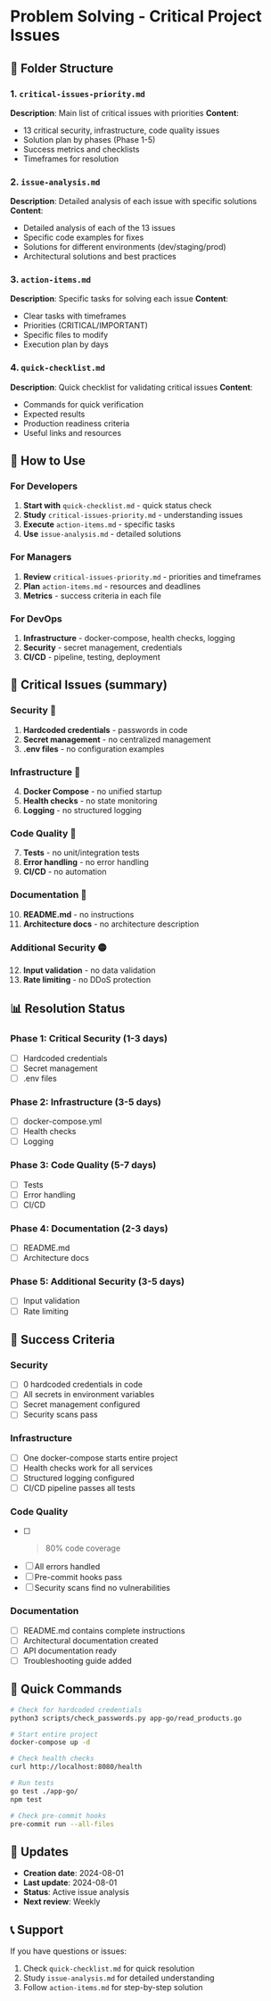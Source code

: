 # Problem Solving - Critical Project Issues

## 📁 Folder Structure

### 1. `critical-issues-priority.md`
**Description**: Main list of critical issues with priorities
**Content**:
- 13 critical security, infrastructure, code quality issues
- Solution plan by phases (Phase 1-5)
- Success metrics and checklists
- Timeframes for resolution

### 2. `issue-analysis.md`
**Description**: Detailed analysis of each issue with specific solutions
**Content**:
- Detailed analysis of each of the 13 issues
- Specific code examples for fixes
- Solutions for different environments (dev/staging/prod)
- Architectural solutions and best practices

### 3. `action-items.md`
**Description**: Specific tasks for solving each issue
**Content**:
- Clear tasks with timeframes
- Priorities (CRITICAL/IMPORTANT)
- Specific files to modify
- Execution plan by days

### 4. `quick-checklist.md`
**Description**: Quick checklist for validating critical issues
**Content**:
- Commands for quick verification
- Expected results
- Production readiness criteria
- Useful links and resources

## 🎯 How to Use

### For Developers
1. **Start with** `quick-checklist.md` - quick status check
2. **Study** `critical-issues-priority.md` - understanding issues
3. **Execute** `action-items.md` - specific tasks
4. **Use** `issue-analysis.md` - detailed solutions

### For Managers
1. **Review** `critical-issues-priority.md` - priorities and timeframes
2. **Plan** `action-items.md` - resources and deadlines
3. **Metrics** - success criteria in each file

### For DevOps
1. **Infrastructure** - docker-compose, health checks, logging
2. **Security** - secret management, credentials
3. **CI/CD** - pipeline, testing, deployment

## 🚨 Critical Issues (summary)

### Security 🔴
1. **Hardcoded credentials** - passwords in code
2. **Secret management** - no centralized management
3. **.env files** - no configuration examples

### Infrastructure 🔴
4. **Docker Compose** - no unified startup
5. **Health checks** - no state monitoring
6. **Logging** - no structured logging

### Code Quality 🔴
7. **Tests** - no unit/integration tests
8. **Error handling** - no error handling
9. **CI/CD** - no automation

### Documentation 🔴
10. **README.md** - no instructions
11. **Architecture docs** - no architecture description

### Additional Security 🟡
12. **Input validation** - no data validation
13. **Rate limiting** - no DDoS protection

## 📊 Resolution Status

### Phase 1: Critical Security (1-3 days)
- [ ] Hardcoded credentials
- [ ] Secret management
- [ ] .env files

### Phase 2: Infrastructure (3-5 days)
- [ ] docker-compose.yml
- [ ] Health checks
- [ ] Logging

### Phase 3: Code Quality (5-7 days)
- [ ] Tests
- [ ] Error handling
- [ ] CI/CD

### Phase 4: Documentation (2-3 days)
- [ ] README.md
- [ ] Architecture docs

### Phase 5: Additional Security (3-5 days)
- [ ] Input validation
- [ ] Rate limiting

## 🎯 Success Criteria

### Security
- [ ] 0 hardcoded credentials in code
- [ ] All secrets in environment variables
- [ ] Secret management configured
- [ ] Security scans pass

### Infrastructure
- [ ] One docker-compose starts entire project
- [ ] Health checks work for all services
- [ ] Structured logging configured
- [ ] CI/CD pipeline passes all tests

### Code Quality
- [ ] >80% code coverage
- [ ] All errors handled
- [ ] Pre-commit hooks pass
- [ ] Security scans find no vulnerabilities

### Documentation
- [ ] README.md contains complete instructions
- [ ] Architectural documentation created
- [ ] API documentation ready
- [ ] Troubleshooting guide added

## 📝 Quick Commands

```bash
# Check for hardcoded credentials
python3 scripts/check_passwords.py app-go/read_products.go

# Start entire project
docker-compose up -d

# Check health checks
curl http://localhost:8080/health

# Run tests
go test ./app-go/
npm test

# Check pre-commit hooks
pre-commit run --all-files
```

## 🔄 Updates

- **Creation date**: 2024-08-01
- **Last update**: 2024-08-01
- **Status**: Active issue analysis
- **Next review**: Weekly

## 📞 Support

If you have questions or issues:
1. Check `quick-checklist.md` for quick resolution
2. Study `issue-analysis.md` for detailed understanding
3. Follow `action-items.md` for step-by-step solution 